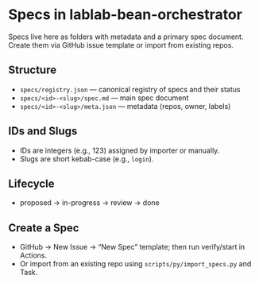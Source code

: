 # Specs in lablab-bean-orchestrator

Specs live here as folders with metadata and a primary spec document. Create them via GitHub issue template or import from existing repos.

## Structure
- `specs/registry.json` — canonical registry of specs and their status
- `specs/<id>-<slug>/spec.md` — main spec document
- `specs/<id>-<slug>/meta.json` — metadata (repos, owner, labels)

## IDs and Slugs
- IDs are integers (e.g., 123) assigned by importer or manually.
- Slugs are short kebab-case (e.g., `login`).

## Lifecycle
- proposed → in-progress → review → done

## Create a Spec
- GitHub → New Issue → “New Spec” template; then run verify/start in Actions.
- Or import from an existing repo using `scripts/py/import_specs.py` and Task.
